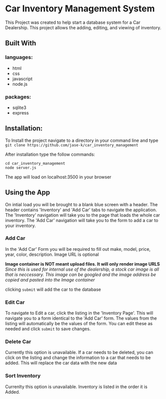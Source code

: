 # Car Inventory Management System

This Project was created to help start a database system for a Car Dealership. This project allows the adding, editing, and viewing of inventory. 

## Built With

### languages:
- html
- css
- javascript
- node.js

### packages:
- sqlite3
- express


## Installation: 

To Install the project navigate to a directory in your command line and type `git clone https://github.com/jase-k/car_inventory_management` 

After installation type the follow commands: 

```
cd car_inventory_management
node server.js

```
The app will load on localhost:3500 in your browser

## Using the App

On intial load you will be brought to a blank blue screen with a header. The header contains 'Inventory' and 'Add Car' tabs to navigate the application. 
The 'Inventory' navigation will take you to the page that loads the whole car inventory. 
The 'Add Car' navigation will take you to the form to add a car to your inventory. 

### Add Car

In the 'Add Car' Form you will be required to fill out make, model, price, year, color, description. Image URL is optional 

**Image container is NOT meant  upload files. It will only render image URLS**
*Since this is used for internal use of the dealership, a stock car image is all that is neccessary. This image can be googled and the image address be copied and pasted into the Image container*

clicking `submit` will add the car to the database

### Edit Car

To navigate to Edit a car, click the listing in the 'Inventory Page'. This will navigate you to a form identical to the 'Add Car' form. The values from the listing will automatically be the values of the form. 
You can edit these as needed and click `submit` to save changes. 

### Delete Car

Currently this option is unavailable. If a car needs to be deleted, you can click on the listing and change the information to a car that needs to be added. This will replace the car data with the new data

### Sort Inventory

Currenlty this option is unavailable. Inventory is listed in the order it is Added. 


